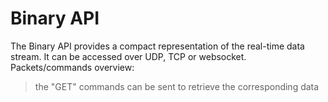 # Binary API

The Binary API provides a compact representation of the real-time data stream. It can be accessed over UDP, TCP or websocket. Packets/commands overview:
<!-- <AnimCmds></AnimCmds> -->
<ApiApp></ApiApp>

> the "GET" commands can be sent to retrieve the corresponding data